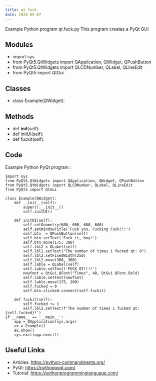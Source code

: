 ```yaml
---
title: qt.fuck
date: 2020-05-07
---
```

Example Python program qt.fuck.py
This program creates a PyQt GUI

## Modules

* import sys
* from PyQt5.QtWidgets import QApplication, QWidget, QPushButton
* from PyQt5.QtWidgets import QLCDNumber, QLabel, QLineEdit
* from PyQt5 import QtGui

## Classes

* class Example(QWidget):

## Methods

* def __init__(self):
* def initUI(self):
* def fuckit(self):

## Code

Example Python PyQt program :

    import sys
    from PyQt5.QtWidgets import QApplication, QWidget, QPushButton
    from PyQt5.QtWidgets import QLCDNumber, QLabel, QLineEdit
    from PyQt5 import QtGui
    
    class Example(QWidget):
        def __init__(self):
            super().__init__()
            self.initUI()
    
        def initUI(self):
            self.setGeometry(600, 600, 600, 600)
            self.setWindowTitle('Fuck you, Fucking Fuck!!!')
            self.btn  = QPushButton(self)
            self.btn.setText('Fuck it, boy!')
            self.btn.move(175, 300)
            self.lbl2 = QLabel(self)
            self.lbl2.setText("The number of times i fucked qt: 0")
            self.lbl2.setFixedWidth(250)
            self.lbl2.move(300, 300)
            self.lable = QLabel(self)
            self.lable.setText('FUCK QT!!!!')
            newfont = QtGui.QFont("Times", 48, QtGui.QFont.Bold)
            self.lable.setFont(newfont)
            self.lable.move(175, 200)
            self.fucked = 0
            self.btn.clicked.connect(self.fuckit)
    
        def fuckit(self):
            self.fucked += 1
            self.lbl2.setText(f'The number of times i fucked qt: {self.fucked}!')
    if __name__ == '__main__':
        app = QApplication(sys.argv)
        ex = Example()
        ex.show()
        sys.exit(app.exec())
        

## Useful Links

- Articles: https://python-commandments.org/
- PyQt: https://pythonpyqt.com/
- Tutorial: https://pythonprogramminglanguage.com/
